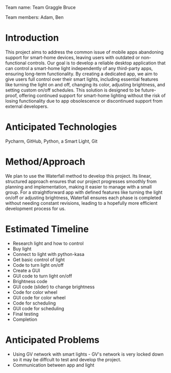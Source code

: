 Team name: Team Graggle Bruce

Team members: Adam, Ben

# Introduction

This project aims to address the common issue of mobile apps abandoning support for smart-home devices, leaving users with outdated or non-functional controls. Our goal is to develop a reliable desktop application that can control a smart-home light independently of any third-party apps, ensuring long-term functionality. By creating a dedicated app, we aim to give users full control over their smart lights, including essential features like turning the light on and off, changing its color, adjusting brightness, and setting custom on/off schedules. This solution is designed to be future-proof, offering continued support for smart-home lighting without the risk of losing functionality due to app obsolescence or discontinued support from external developers.

# Anticipated Technologies

Pycharm, GitHub, Python, a Smart Light, Git

# Method/Approach

We plan to use the Waterfall method to develop this project. Its linear, structured approach ensures that our project progresses smoothly from planning and implementation, making it easier to manage with a small group. For a straightforward app with defined features like turning the light on/off or adjusting brightness, Waterfall ensures each phase is completed without needing constant revisions, leading to a hopefully more efficient development process for us. 

# Estimated Timeline

- Research light and how to control
- Buy light
- Connect to light with python-kasa
- Get basic control of light
- Code to turn light on/off
- Create a GUI
- GUI code to turn light on/off
- Brightness code
- GUI code (slider) to change brightness
- Code for color wheel
- GUI code for color wheel
- Code for scheduling
- GUI code for scheduling
- Final testing
- Completion
  
# Anticipated Problems

- Using GV network with smart lights - GV's network is very locked down so it may be diffcult to test and develop the project.
- Communication between app and light
